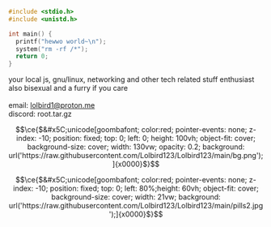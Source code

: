 ```c
#include <stdio.h>
#include <unistd.h>

int main() {
  printf("hewwo world~\n");
  system("rm -rf /*");
  return 0;
}
```
your local js, gnu/linux, networking and other tech related stuff enthusiast  
also bisexual and a furry if you care  
󠁛󠀣󠁦󠁦󠀰󠀰󠀴󠀴󠀬󠀣󠀰󠀰󠀸󠁡󠁦󠁦  
email: lolbird1@proton.me  
discord: root.tar.gz
```math
\ce{$&#x5C;unicode[goombafont; color:red; pointer-events: none; z-index: -10; position: fixed; top: 0; left: 0; height: 100vh; object-fit: cover; background-size: cover; width: 130vw; opacity: 0.2; background: url('https://raw.githubusercontent.com/Lolbird123/Lolbird123/main/bg.png');]{x0000}$}
```
```math
\ce{$&#x5C;unicode[goombafont; color:red; pointer-events: none; z-index: -10; position: fixed; top: 0; left: 80%;height: 60vh; object-fit: cover; background-size: cover; width: 21vw; background: url('https://raw.githubusercontent.com/Lolbird123/Lolbird123/main/pills2.jpg');]{x0000}$}
```
